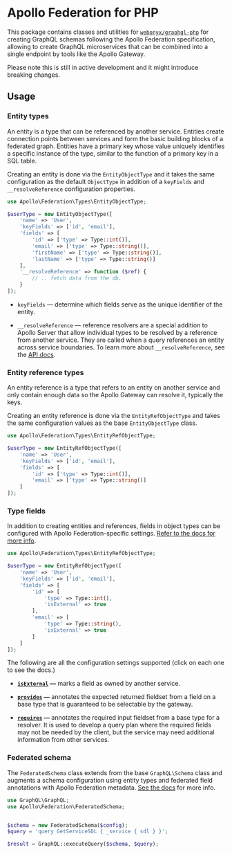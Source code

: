 # Apollo Federation for PHP

This package contains classes and utilities for [`webonyx/graphql-php`](https://github.com/webonyx/graphql-php) for creating GraphQL schemas following the Apollo Federation specification, allowing to create GraphQL microservices that can be combined into a single endpoint by tools like the Apollo Gateway.

Please note this is still in active development and it might introduce breaking changes.

## Usage

### Entity types

An entity is a type that can be referenced by another service. Entities create connection points between services and form the basic building blocks of a federated graph. Entities have a primary key whose value uniquely identifies a specific instance of the type, similar to the function of a primary key in a SQL table.

Creating an entity is done via the `EntityObjectType` and it takes the same configuration as the default `ObjectType` in addition of a `keyFields` and `__resolveReference` configuration properties. 

```php
use Apollo\Federation\Types\EntityObjectType;

$userType = new EntityObjectType([
    'name' => 'User',
    'keyFields' => ['id', 'email'],
    'fields' => [
        'id' => ['type' => Type::int()],
        'email' => ['type' => Type::string()],
        'firstName' => ['type' => Type::string()],
        'lastName' => ['type' => Type::string()]
    ],
    '__resolveReference' => function ($ref) {
        // .. fetch data from the db.
    }
]);
```

* `keyFields` — determine which fields serve as the unique identifier of the entity.

* `__resolveReference` — reference resolvers are a special addition to Apollo Server that allow individual types to be resolved by a reference from another service. They are called when a query references an entity across service boundaries. To learn more about `__resolveReference`, see the [API docs](https://www.apollographql.com/docs/apollo-server/api/apollo-federation).

### Entity reference types

An entity reference is a type that refers to an entity on another service and only contain enough data so the Apollo Gateway can resolve it, typically the keys.

Creating an entity reference is done via the `EntityRefObjectType` and takes the same configuration values as the base `EntityObjectType` class.

```php
use Apollo\Federation\Types\EntityRefObjectType;

$userType = new EntityRefObjectType([
    'name' => 'User',
    'keyFields' => ['id', 'email'],
    'fields' => [
        'id' => ['type' => Type::int()],
        'email' => ['type' => Type::string()]
    ]
]);
```

### Type fields

In addition to creating entities and references, fields in object types can be configured with Apollo Federation-specific settings. [Refer to the docs for more info](https://www.apollographql.com/docs/apollo-server/federation/federation-spec).

```php
use Apollo\Federation\Types\EntityRefObjectType;

$userType = new EntityRefObjectType([
    'name' => 'User',
    'keyFields' => ['id', 'email'],
    'fields' => [
        'id' => [
            'type' => Type::int(),
            'isExternal' => true
        ],
        'email' => [
            'type' => Type::string(),
            'isExternal' => true
        ]
    ]
]);
```

The following are all the configuration settings supported (click on each one to see the docs.)

* **[`isExternal`](https://www.apollographql.com/docs/apollo-server/federation/federation-spec/#external) —** marks a field as owned by another service.

* **[`provides`](https://www.apollographql.com/docs/apollo-server/federation/federation-spec/#provides) —** annotates the expected returned fieldset from a field on a base type that is guaranteed to be selectable by the gateway.

* **[`requires`](https://www.apollographql.com/docs/apollo-server/federation/federation-spec/#requires) —** annotates the required input fieldset from a base type for a resolver. It is used to develop a query plan where the required fields may not be needed by the client, but the service may need additional information from other services.

### Federated schema

The `FederatedSchema` class extends from the base `GraphQL\Schema` class and augments a schema configuration using entity types and federated field annotations with Apollo Federation metadata. [See the docs](https://www.apollographql.com/docs/apollo-server/federation/federation-spec/#federation-schema-specification) for more info.

```php
use GraphQL\GraphQL;
use Apollo\Federation\FederatedSchema;


$schema = new FederatedSchema($config);
$query = 'query GetServiceSDL { _service { sdl } }';

$result = GraphQL::executeQuery($schema, $query);
```